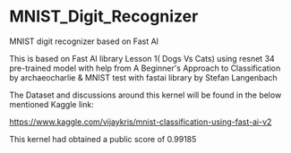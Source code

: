 # MNIST_Digit_Recognizer
MNIST digit recognizer based on Fast AI


This is based on Fast AI library Lesson 1( Dogs Vs Cats) using resnet 34 pre-trained model with help from A Beginner's Approach to Classification by archaeocharlie & MNIST test with fastai library by Stefan Langenbach

The Dataset and discussions around this kernel will be found in the below mentioned Kaggle link:

https://www.kaggle.com/vijaykris/mnist-classification-using-fast-ai-v2

This kernel had obtained a public score of 0.99185
